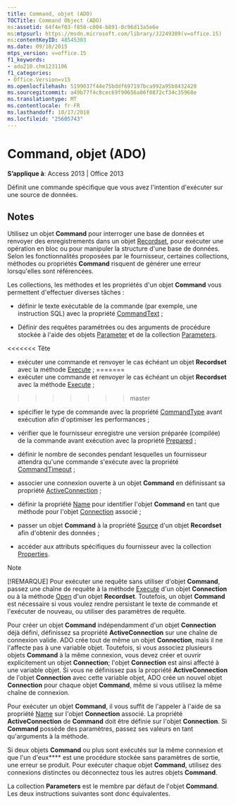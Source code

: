 ```yaml
---
title: Command, objet (ADO)
TOCTitle: Command Object (ADO)
ms:assetid: 64f4ef03-f858-c004-b891-0c96d13a5e6e
ms:mtpsurl: https://msdn.microsoft.com/library/JJ249389(v=office.15)
ms:contentKeyID: 48545303
ms.date: 09/18/2015
mtps_version: v=office.15
f1_keywords:
- ado210.chm1231106
f1_categories:
- Office.Version=v15
ms.openlocfilehash: 5199037f44e75bddf697197bca992a95b8432420
ms.sourcegitcommit: a49b77f4c8cec69f90656a86f0872cf34c35968e
ms.translationtype: MT
ms.contentlocale: fr-FR
ms.lasthandoff: 10/17/2018
ms.locfileid: "25605743"
---
```

# <a name="command-object-ado"></a>Command, objet (ADO)


**S’applique à**: Access 2013 | Office 2013

Définit une commande spécifique que vous avez l'intention d'exécuter sur une source de données.

## <a name="remarks"></a>Notes

Utilisez un objet **Command** pour interroger une base de données et renvoyer des enregistrements dans un objet [Recordset](recordset-object-ado.md), pour exécuter une opération en bloc ou pour manipuler la structure d'une base de données. Selon les fonctionnalités proposées par le fournisseur, certaines collections, méthodes ou propriétés **Command** risquent de générer une erreur lorsqu'elles sont référencées.

Les collections, les méthodes et les propriétés d'un objet **Command** vous permettent d'effectuer diverses tâches :

  - définir le texte exécutable de la commande (par exemple, une instruction SQL) avec la propriété [CommandText](commandtext-property-ado.md) ;

  - Définir des requêtes paramétrées ou des arguments de procédure stockée à l'aide des objets [Parameter](parameter-object-ado.md) et de la collection [Parameters](parameters-collection-ado.md).

<<<<<<< Tête
  - exécuter une commande et renvoyer le cas échéant un objet **Recordset** avec la méthode [Execute](https://msdn.microsoft.com/library/jj248785\(v=office.15\)) ;
=======
  - exécuter une commande et renvoyer le cas échéant un objet **Recordset** avec la méthode [Execute](https://docs.microsoft.com/office/vba/access/concepts/miscellaneous/execute-method-ado-command) ;
>>>>>>> master

  - spécifier le type de commande avec la propriété [CommandType](commandtype-property-ado.md) avant exécution afin d'optimiser les performances ;

  - vérifier que le fournisseur enregistre une version préparée (compilée) de la commande avant exécution avec la propriété [Prepared](prepared-property-ado.md) ;

  - définir le nombre de secondes pendant lesquelles un fournisseur attendra qu'une commande s'exécute avec la propriété [CommandTimeout](commandtimeout-property-ado.md) ;

  - associer une connexion ouverte à un objet **Command** en définissant sa propriété [ActiveConnection](activeconnection-property-ado.md) ;

  - définir la propriété [Name](name-property-ado.md) pour identifier l'objet **Command** en tant que méthode pour l'objet [Connection](connection-object-ado.md) associé ;

  - passer un objet **Command** à la propriété [Source](source-property-ado-recordset.md) d'un objet **Recordset** afin d'obtenir des données ;

  - accéder aux attributs spécifiques du fournisseur avec la collection [Properties](properties-collection-ado.md).


> [!NOTE]
> <P>[!REMARQUE] Pour exécuter une requête sans utiliser d'objet <STRONG>Command</STRONG>, passez une chaîne de requête à la méthode <A href="https://msdn.microsoft.com/library/jj249832(v=office.15)">Execute</A> d'un objet <STRONG>Connection</STRONG> ou à la méthode <A href="open-method-ado-recordset.md">Open</A> d'un objet <STRONG>Recordset</STRONG>. Toutefois, un objet <STRONG>Command</STRONG> est nécessaire si vous voulez rendre persistant le texte de commande et l'exécuter de nouveau, ou utiliser des paramètres de requête.</P>



Pour créer un objet **Command** indépendamment d'un objet **Connection** déjà défini, définissez sa propriété **ActiveConnection** sur une chaîne de connexion valide. ADO crée tout de même un objet **Connection**, mais il ne l'affecte pas à une variable objet. Toutefois, si vous associez plusieurs objets **Command** à la même connexion, vous devez créer et ouvrir explicitement un objet **Connection**; l'objet **Connection** est ainsi affecté à une variable objet. Si vous ne définissez pas la propriété **ActiveConnection** de l'objet **Connection** avec cette variable objet, ADO crée un nouvel objet **Connection** pour chaque objet **Command**, même si vous utilisez la même chaîne de connexion.

Pour exécuter un objet **Command**, il vous suffit de l'appeler à l'aide de sa propriété [Name](name-property-ado.md) sur l'objet **Connection** associé. La propriété **ActiveConnection** de **Command** doit être définie sur l'objet **Connection**. Si **Command** possède des paramètres, passez ses valeurs en tant qu'arguments à la méthode.

Si deux objets **Command** ou plus sont exécutés sur la même connexion et que l'un d'eux**** est une procédure stockée sans paramètres de sortie, une erreur se produit. Pour exécuter chaque objet **Command**, utilisez des connexions distinctes ou déconnectez tous les autres objets **Command**.

La collection **Parameters** est le membre par défaut de l'objet **Command**. Les deux instructions suivantes sont donc équivalentes.

